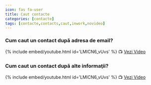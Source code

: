 ```yaml
---
icon: fas fa-user
title: Caut contacte
categories: [contacte]
tags: [contacte,contacts,caut,inwork,novideo]
---
```


### Cum caut un contact după adresa de email?

[//]: # (Comming soon video)

{% include embed/youtube.html id='LMlCN6_vUvs' %}
📺 [Vezi Video](https://www.youtube.com/watch?v=LMlCN6_vUvs)

### Cum caut un contact după alte informaţii?

[//]: # (Comming soon video)

{% include embed/youtube.html id='LMlCN6_vUvs' %}
📺 [Vezi Video](https://www.youtube.com/watch?v=LMlCN6_vUvs)
